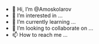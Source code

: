 - 👋 Hi, I’m @Amoskolarov
- 👀 I’m interested in ...
- 🌱 I’m currently learning ...
- 💞️ I’m looking to collaborate on ...
- 📫 How to reach me ...

<!---
Amoskolarov/Amoskolarov is a ✨ special ✨ repository because its `README.md` (this file) appears on your GitHub profile.
You can click the Preview link to take a look at your changes.
--->
